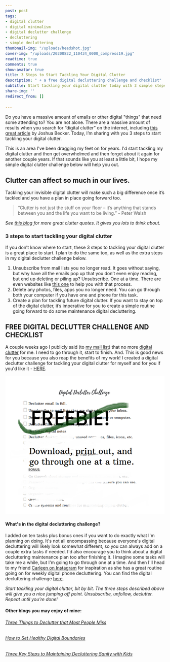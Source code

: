 ```yaml
---
post: post
tags:
- digital clutter
- digital minimalism
- digital declutter challenge
- decluttering
- simple decluttering
thumbnail-img: "/uploads/headshot.jpg"
cover-img: "/uploads/20200822_110434_0000_compress19.jpg"
readtime: true
comments: true
show-avatar: true
title: 3 Steps to Start Tackling Your Digital Clutter
description: " + a free digital decluttering challenge and checklist"
subtitle: Start tackling your digital clutter today with 3 simple steps you can follow.
share-img: ''
redirect_from: []

---
```

Do you have a massive amount of emails or other digital "things" that need some attending to? You are not alone. There are a massive amount of results when you search for “digital clutter” on the internet, including [this great article](https://www.becomingminimalist.com/25-areas-of-digital-clutter-to-minimalize/) by Joshua Becker. Today, I’m sharing with you 3 steps to start tackling your digital clutter.

This is an area I've been dragging my feet on for years. I'd start tackling my digital clutter and then get overwhelmed and then forget about it again for another couple years. If that sounds like you at least a little bit, I hope my simple digital clutter challenge below will help you out.

## Clutter can affect so much in our lives.

Tackling your invisible digital clutter will make such a big difference once it’s tackled and you have a plan in place going forward too.

> “Clutter is not just the stuff on your floor – it’s anything that stands between you and the life you want to be living.” - Peter Walsh

_See_ [_this blog_](https://organisemyhouse.com/clutter-quotes/) _for more great clutter quotes. It gives you lots to think about._

### 3 steps to start tackling your digital clutter

If you don’t know where to start, these 3 steps to tackling your digital clutter is a great place to start. I plan to do the same too, as well as the extra steps in my digital declutter challenge below.

1. Unsubscribe from mail lists you no longer read. It goes without saying, but why have all the emails pop up that you don’t even enjoy reading, but end up deleting or piling up? Unsubscribe. One at a time. There are even websites like [this one](https://unroll.me/) to help you with that process.
2. Delete any photos, files, apps you no longer need. You can go through both your computer if you have one and phone for this task.
3. Create a plan for tackling future digital clutter. If you want to stay on top of the digital clutter, it’s imperative for you to create a simple routine going forward to do some maintenance digital decluttering.

## FREE DIGITAL DECLUTTER CHALLENGE AND CHECKLIST

A couple weeks ago I publicly said (to [my mail list](https://eastcoastkelly.us4.list-manage.com/subscribe?u=581b5bf0ab44ab0870d2a00c0&id=3026fc64c7)) that no more [digital clutter](https://www.mindfulproductivityblog.com/blog/4-types-of-digital-clutter) for me. I need to go through it, start to finish. And. This is good news for you because you also reap the benefits of my work! I created a digital declutter challenge for tackling your digital clutter for myself and for you if you'd like it - [HERE](https://mailchi.mp/2537e5ab8d0f/free-digital-declutter-challenge).

![An image of the digital declutter challenge.](/uploads/digital-declutter-challenge-shm.png "Digital Declutter Challenge SHM")

#### What's in the digital decluttering challenge?

I added on ten tasks plus bonus ones if you want to do exactly what I'm planning on doing. It's not all encompassing because everyone's digital decluttering will likely look somewhat different, so you can always add on a couple extra tasks if needed. I'd also encourage you to think about a digital decluttering maintenance plan too after finishing it. I imagine some tasks will take me a while, but I'm going to go through one at a time. And then I'll head to my friend [Carleen on Instagram](https://www.instagram.com/carleenarmstead/) for inspiration as she has a great routine going on for weekly digital phone decluttering. You can find the digital decluttering challenge [here](https://mailchi.mp/2537e5ab8d0f/free-digital-declutter-challenge).

_Start tackling your digital clutter, bit by bit. The three steps described above will give you a nice jumping off point. Unsubscribe, unfollow, declutter. Repeat until you’re done!_

#### Other blogs you may enjoy of mine:

###### [Three Things to Declutter that Most People Miss](https://www.simplehomemom.com/three-things-to-declutter-that-most-people-miss/)

###### [How to Set Healthy Digital Boundaries](https://www.simplehomemom.com/how-to-set-healthy-digital-boundaries/)

###### [Three Key Steps to Maintaining Decluttering Sanity with Kids](https://www.simplehomemom.com/three-key-steps-to-maintaining-decluttering-sanity-with-kids/)

###### 